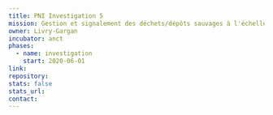 ```yaml
---
title: PNI Investigation 5
mission: Gestion et signalement des déchets/dépôts sauvages à l'échelle de la commune
owner: Livry-Gargan
incubator: anct
phases:
  - name: investigation
    start: 2020-06-01
link: 
repository: 
stats: false
stats_url: 
contact:
---
```


